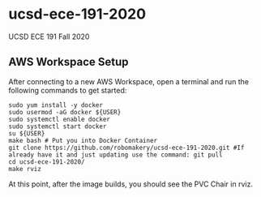 # ucsd-ece-191-2020

UCSD ECE 191 Fall 2020

## AWS Workspace Setup

After connecting to a new AWS Workspace, open a terminal and run the following commands to get started:

    sudo yum install -y docker
    sudo usermod -aG docker ${USER}
    sudo systemctl enable docker
    sudo systemctl start docker
    su ${USER}
    make bash # Put you into Docker Container
    git clone https://github.com/robomakery/ucsd-ece-191-2020.git #If already have it and just updating use the command: git pull
    cd ucsd-ece-191-2020/
    make rviz

At this point, after the image builds, you should see the PVC Chair in rviz.
